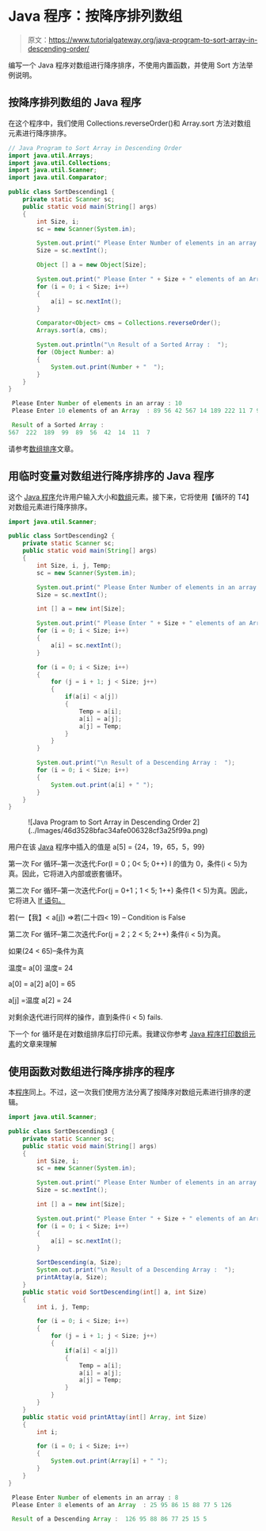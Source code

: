 # Java 程序：按降序排列数组

> 原文：<https://www.tutorialgateway.org/java-program-to-sort-array-in-descending-order/>

编写一个 Java 程序对数组进行降序排序，不使用内置函数，并使用 Sort 方法举例说明。

## 按降序排列数组的 Java 程序

在这个程序中，我们使用 Collections.reverseOrder()和 Array.sort 方法对数组元素进行降序排序。

```java
// Java Program to Sort Array in Descending Order
import java.util.Arrays;
import java.util.Collections;
import java.util.Scanner;
import java.util.Comparator;

public class SortDescending1 {
	private static Scanner sc;
	public static void main(String[] args) 
	{
		int Size, i;
		sc = new Scanner(System.in);

		System.out.print(" Please Enter Number of elements in an array : ");
		Size = sc.nextInt();	

		Object [] a = new Object[Size];

		System.out.print(" Please Enter " + Size + " elements of an Array  : ");
		for (i = 0; i < Size; i++)
		{
			a[i] = sc.nextInt();
		}

		Comparator<Object> cms = Collections.reverseOrder();
		Arrays.sort(a, cms);

		System.out.println("\n Result of a Sorted Array :  ");
		for (Object Number: a)
		{
			System.out.print(Number + "  ");
		}
	}
}
```

```java
 Please Enter Number of elements in an array : 10
 Please Enter 10 elements of an Array  : 89 56 42 567 14 189 222 11 7 99

 Result of a Sorted Array :  
567  222  189  99  89  56  42  14  11  7 
```

请参考[数组排序](https://www.tutorialgateway.org/java-array-sort/)文章。

## 用临时变量对数组进行降序排序的 Java 程序

这个 [Java 程序](https://www.tutorialgateway.org/learn-java-programs/)允许用户输入大小和[数组](https://www.tutorialgateway.org/java-array/)元素。接下来，它将使用【循环的 T4】对数组元素进行降序排序。

```java
import java.util.Scanner;

public class SortDescending2 {
	private static Scanner sc;
	public static void main(String[] args) 
	{
		int Size, i, j, Temp;
		sc = new Scanner(System.in);

		System.out.print(" Please Enter Number of elements in an array : ");
		Size = sc.nextInt();	

		int [] a = new int[Size];

		System.out.print(" Please Enter " + Size + " elements of an Array  : ");
		for (i = 0; i < Size; i++)
		{
			a[i] = sc.nextInt();
		}

		for (i = 0; i < Size; i++)
		{
			for (j = i + 1; j < Size; j++)
			{
				if(a[i] < a[j])
				{
					Temp = a[i];
					a[i] = a[j];
					a[j] = Temp;
				}		
			}
		}

		System.out.print("\n Result of a Descending Array :  ");
		for (i = 0; i < Size; i++)
		{
			System.out.print(a[i] + " ");
		}
	}
}
```

<figure class="wp-block-image">![Java Program to Sort Array in Descending Order 2](../Images/46d3528bfac34afe006328cf3a25f99a.png)</figure>

用户在该 [Java](https://www.tutorialgateway.org/java-tutorial/) 程序中插入的值是 a[5] = {24，19，65，5，99}

第一次 For 循环–第一次迭代:For(I = 0；0< 5; 0++)
I 的值为 0，条件(i < 5)为真。因此，它将进入内部或嵌套循环。

第二次 For 循环–第一次迭代:For(j = 0+1；1 < 5; 1++)
条件(1 < 5)为真。因此，它将进入 [If 语句。](https://www.tutorialgateway.org/java-if-statement/)

若(一【我】< a[j]) =>若(二十四< 19) – Condition is False

第二次 For 循环–第二次迭代:For(j = 2；2 < 5; 2++)
条件(i < 5)为真。

如果(24 < 65)–条件为真

温度= a[0]
温度= 24

a[0] = a[2]
a[0] = 65

a[j] =温度
a[2] = 24

对剩余迭代进行同样的操作，直到条件(i < 5) fails.

下一个 for 循环是在对数组排序后打印元素。我建议你参考 [Java 程序打印数组元素](https://www.tutorialgateway.org/java-program-to-print-array-elements/)的文章来理解

## 使用函数对数组进行降序排序的程序

本[程序](https://www.tutorialgateway.org/learn-java-programs/)同上。不过，这一次我们使用方法分离了按降序对数组元素进行排序的逻辑。

```java
import java.util.Scanner;

public class SortDescending3 {
	private static Scanner sc;
	public static void main(String[] args) 
	{
		int Size, i;
		sc = new Scanner(System.in);

		System.out.print(" Please Enter Number of elements in an array : ");
		Size = sc.nextInt();	

		int [] a = new int[Size];

		System.out.print(" Please Enter " + Size + " elements of an Array  : ");
		for (i = 0; i < Size; i++)
		{
			a[i] = sc.nextInt();
		}

		SortDescending(a, Size);
		System.out.print("\n Result of a Descending Array :  ");
		printAttay(a, Size);
	}
	public static void SortDescending(int[] a, int Size)
	{
		int i, j, Temp;

		for (i = 0; i < Size; i++)
		{
			for (j = i + 1; j < Size; j++)
			{
				if(a[i] < a[j])
				{
					Temp = a[i];
					a[i] = a[j];
					a[j] = Temp;
				}			
			}
		}	
	}
	public static void printAttay(int[] Array, int Size)
	{
		int i;

		for (i = 0; i < Size; i++)
		{
			System.out.print(Array[i] + " ");
		}
	}
}
```

```java
 Please Enter Number of elements in an array : 8
 Please Enter 8 elements of an Array  : 25 95 86 15 88 77 5 126

 Result of a Descending Array :  126 95 88 86 77 25 15 5 
```